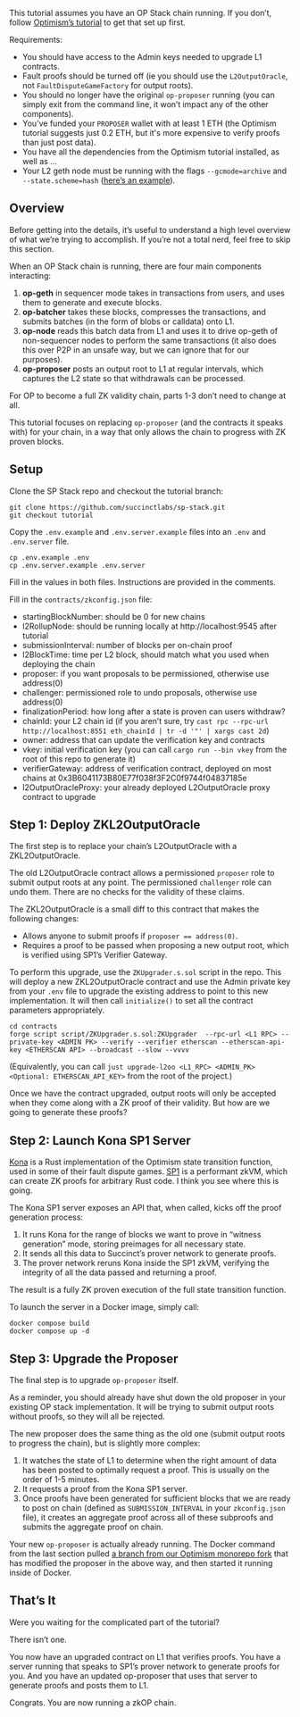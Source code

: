 This tutorial assumes you have an OP Stack chain running. If you don’t, follow [Optimism’s tutorial](https://docs.optimism.io/builders/chain-operators/tutorials/create-l2-rollup) to get that set up first.

Requirements:
- You should have access to the Admin keys needed to upgrade L1 contracts.
- Fault proofs should be turned off (ie you should use the `L2OutputOracle`, not `FaultDisputeGameFactory` for output roots).
- You should no longer have the original `op-proposer` running (you can simply exit from the command line, it won’t impact any of the other components).
- You’ve funded your `PROPOSER` wallet with at least 1 ETH (the Optimism tutorial suggests just 0.2 ETH, but it's more expensive to verify proofs than just post data).
- You have all the dependencies from the Optimism tutorial installed, as well as …
- Your L2 geth node must be running with the flags `--gcmode=archive` and `--state.scheme=hash` ([here’s an example](https://github.com/anton-rs/ops-anton/blob/main/L2/op-mainnet/op-geth/op-geth.sh)).

## Overview

Before getting into the details, it’s useful to understand a high level overview of what we’re trying to accomplish. If you’re not a total nerd, feel free to skip this section.

When an OP Stack chain is running, there are four main components interacting:
1) **op-geth** in sequencer mode takes in transactions from users, and uses them to generate and execute blocks.
2) **op-batcher** takes these blocks, compresses the transactions, and submits batches (in the form of blobs or calldata) onto L1.
3) **op-node** reads this batch data from L1 and uses it to drive op-geth of non-sequencer nodes to perform the same transactions (it also does this over P2P in an unsafe way, but we can ignore that for our purposes).
4) **op-proposer** posts an output root to L1 at regular intervals, which captures the L2 state so that withdrawals can be processed.

For OP to become a full ZK validity chain, parts 1-3 don’t need to change at all.

This tutorial focuses on replacing `op-proposer` (and the contracts it speaks with) for your chain, in a way that only allows the chain to progress with ZK proven blocks.

## Setup

Clone the SP Stack repo and checkout the tutorial branch:
```
git clone https://github.com/succinctlabs/sp-stack.git
git checkout tutorial
```
Copy the `.env.example` and `.env.server.example` files into an `.env` and `.env.server` file.
```
cp .env.example .env
cp .env.server.example .env.server
```
Fill in the values in both files. Instructions are provided in the comments.

Fill in the `contracts/zkconfig.json` file:
- startingBlockNumber: should be 0 for new chains
- l2RollupNode: should be running locally at http://localhost:9545 after tutorial
- submissionInterval: number of blocks per on-chain proof
- l2BlockTime: time per L2 block, should match what you used when deploying the chain
- proposer: if you want proposals to be permissioned, otherwise use address(0)
- challenger: permissioned role to undo proposals, otherwise use address(0)
- finalizationPeriod: how long after a state is proven can users withdraw?
- chainId: your L2 chain id (if you aren’t sure, try `cast rpc --rpc-url http://localhost:8551 eth_chainId | tr -d '"' | xargs cast 2d`)
- owner: address that can update the verification key and contracts
- vkey: initial verification key (you can call `cargo run --bin vkey` from the root of this repo to generate it)
- verifierGateway: address of verification contract, deployed on most chains at 0x3B6041173B80E77f038f3F2C0f9744f04837185e
- l2OutputOracleProxy: your already deployed L2OutputOracle proxy contract to upgrade

## Step 1: Deploy ZKL2OutputOracle

The first step is to replace your chain’s L2OutputOracle with a ZKL2OutputOracle.

The old L2OutputOracle contract allows a permissioned `proposer` role to submit output roots at any point. The permissioned `challenger` role can undo them. There are no checks for the validity of these claims.

The ZKL2OutputOracle is a small diff to this contract that makes the following changes:
- Allows anyone to submit proofs if `proposer == address(0)`.
- Requires a proof to be passed when proposing a new output root, which is verified using SP1’s Verifier Gateway.

To perform this upgrade, use the `ZKUpgrader.s.sol` script in the repo. This will deploy a new ZKL2OutputOracle contract and use the Admin private key from your `.env` file to upgrade the existing address to point to this new implementation. It will then call `initialize()` to set all the contract parameters appropriately.

```
cd contracts
forge script script/ZKUpgrader.s.sol:ZKUpgrader  --rpc-url <L1 RPC> --private-key <ADMIN PK> --verify --verifier etherscan --etherscan-api-key <ETHERSCAN API> --broadcast --slow --vvvv
```
(Equivalently, you can call `just upgrade-l2oo <L1_RPC> <ADMIN_PK> <Optional: ETHERSCAN_API_KEY>` from the root of the project.)

Once we have the contract upgraded, output roots will only be accepted when they come along with a ZK proof of their validity. But how are we going to generate these proofs?

## Step 2: Launch Kona SP1 Server

[Kona](https://github.com/ethereum-optimism/kona/) is a Rust implementation of the Optimism state transition function, used in some of their fault dispute games. [SP1](https://github.com/succinctlabs/sp1) is a performant zkVM, which can create ZK proofs for arbitrary Rust code. I think you see where this is going.

The Kona SP1 server exposes an API that, when called, kicks off the proof generation process:
1) It runs Kona for the range of blocks we want to prove in “witness generation” mode, storing preimages for all necessary state.
2) It sends all this data to Succinct’s prover network to generate proofs.
3) The prover network reruns Kona inside the SP1 zkVM, verifying the integrity of all the data passed and returning a proof.

The result is a fully ZK proven execution of the full state transition function.

To launch the server in a Docker image, simply call:
```
docker compose build
docker compose up -d
```

## Step 3: Upgrade the Proposer

The final step is to upgrade `op-proposer` itself.

As a reminder, you should already have shut down the old proposer in your existing OP stack implementation. It will be trying to submit output roots without proofs, so they will all be rejected.

The new proposer does the same thing as the old one (submit output roots to progress the chain), but is slightly more complex:
1) It watches the state of L1 to determine when the right amount of data has been posted to optimally request a proof. This is usually on the order of 1-5 minutes.
2) It requests a proof from the Kona SP1 server.
3) Once proofs have been generated for sufficient blocks that we are ready to post on chain (defined as `SUBMISSION_INTERVAL` in your `zkconfig.json` file), it creates an aggregate proof across all of these subproofs and submits the aggregate proof on chain.

Your new `op-proposer` is actually already running. The Docker command from the last section pulled [a branch from our Optimism monorepo fork](https://github.com/succinctlabs/optimism/tree/zk-proposer) that has modified the proposer in the above way, and then started it running inside of Docker.

## That’s It

Were you waiting for the complicated part of the tutorial?

There isn’t one.

You now have an upgraded contract on L1 that verifies proofs. You have a server running that speaks to SP1’s prover network to generate proofs for you. And you have an updated op-proposer that uses that server to generate proofs and posts them to L1.

Congrats. You are now running a zkOP chain.
